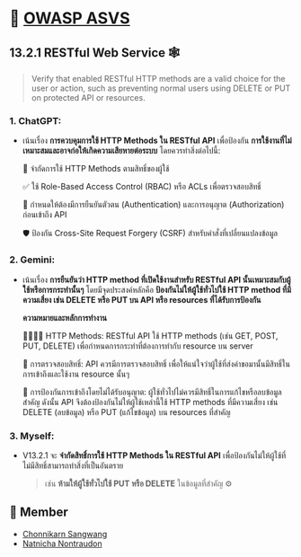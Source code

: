 # 📣 [OWASP ASVS](https://owasp.org/www-project-application-security-verification-standard/)
## 13.2.1 RESTful Web Service 🕸️
> Verify that enabled RESTful HTTP methods are a valid choice for the user or action, such as preventing normal users using DELETE or PUT on protected API or resources.

### 1. ChatGPT:

  - เน้นเรื่อง **การควบคุมการใช้ HTTP Methods ใน RESTful API** เพื่อป้องกัน **การใช้งานที่ไม่เหมาะสมและอาจก่อให้เกิดความเสียหายต่อระบบ** โดยควรทำสิ่งต่อไปนี้:

    🔏 จำกัดการใช้ HTTP Methods ตามสิทธิ์ของผู้ใช้
  
    ✅ ใช้ Role-Based Access Control (RBAC) หรือ ACLs เพื่อตรวจสอบสิทธิ์
  
    📲 กำหนดให้ต้องมีการยืนยันตัวตน (Authentication) และการอนุญาต (Authorization) ก่อนเข้าถึง API
  
    🛡️ ป้องกัน Cross-Site Request Forgery (CSRF) สำหรับคำสั่งที่เปลี่ยนแปลงข้อมูล

### 2. Gemini:
  
  - เน้นเรื่อง **การยืนยันว่า HTTP method ที่เปิดใช้งานสำหรับ RESTful API นั้นเหมาะสมกับผู้ใช้หรือการกระทำนั้นๆ** โดยมีจุดประสงค์หลักคือ **ป้องกันไม่ให้ผู้ใช้ทั่วไปใช้ HTTP method ที่มีความเสี่ยง เช่น DELETE หรือ PUT บน API หรือ resources ที่ได้รับการป้องกัน**

    **ความหมายและหลักการทำงาน**

      🫱🏻‍🫲🏻 HTTP Methods: RESTful API ใช้ HTTP methods (เช่น GET, POST, PUT, DELETE) เพื่อกำหนดการกระทำที่ต้องการทำกับ resource บน server

      🔑 การตรวจสอบสิทธิ์: API ควรมีการตรวจสอบสิทธิ์ เพื่อให้แน่ใจว่าผู้ใช้ที่ส่งคำขอมานั้นมีสิทธิ์ในการเข้าถึงและใช้งาน resource นั้นๆ

      🔐 การป้องกันการเข้าถึงโดยไม่ได้รับอนุญาต: ผู้ใช้ทั่วไปไม่ควรมีสิทธิ์ในการแก้ไขหรือลบข้อมูลสำคัญ ดังนั้น API จึงต้องป้องกันไม่ให้ผู้ใช้เหล่านี้ใช้ HTTP methods ที่มีความเสี่ยง เช่น DELETE (ลบข้อมูล) หรือ PUT (แก้ไขข้อมูล) บน resources ที่สำคัญ

### 3. Myself:

  - V13.2.1 จะ **จำกัดสิทธิ์การใช้ HTTP Methods ใน RESTful API** เพื่อป้องกันไม่ให้ผู้ใช้ที่ไม่มีสิทธิ์สามารถทำสิ่งที่เป็นอันตราย

    > เช่น **ห้ามให้ผู้ใช้ทั่วไปใช้ PUT หรือ DELETE** ในข้อมูลที่สำคัญ ⚙️

## 👥 Member
  - [Chonnikarn Sangwang](https://nixe97.github.io/security-requirement)
  - [Natnicha Nontraudon](security-requirement.md)
